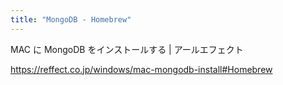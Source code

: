 ```yaml
---
title: "MongoDB - Homebrew"
---
```


MAC に MongoDB をインストールする | アールエフェクト

https://reffect.co.jp/windows/mac-mongodb-install#Homebrew
